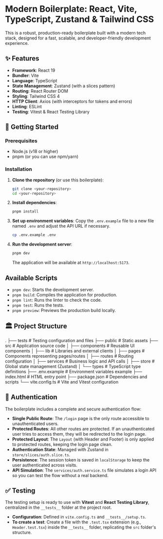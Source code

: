 # Modern Boilerplate: React, Vite, TypeScript, Zustand & Tailwind CSS

This is a robust, production-ready boilerplate built with a modern tech stack, designed for a fast, scalable, and developer-friendly development experience.

## ✨ Features

- **Framework**: React 19
- **Bundler**: Vite
- **Language**: TypeScript
- **State Management**: Zustand (with a slices pattern)
- **Routing**: React Router DOM
- **Styling**: Tailwind CSS 4
- **HTTP Client**: Axios (with interceptors for tokens and errors)
- **Linting**: ESLint
- **Testing**: Vitest & React Testing Library

## 🚀 Getting Started

### Prerequisites

- Node.js (v18 or higher)
- pnpm (or you can use npm/yarn)

### Installation

1.  **Clone the repository** (or use this boilerplate):
    ```bash
    git clone <your-repository>
    cd <your-repository>
    ```

2.  **Install dependencies**:
    ```bash
    pnpm install
    ```

3.  **Set up environment variables**:
    Copy the `.env.example` file to a new file named `.env` and adjust the API URL if necessary.
    ```bash
    cp .env.example .env
    ```

4.  **Run the development server**:
    ```bash
    pnpm dev
    ```
    The application will be available at `http://localhost:5173`.

## Available Scripts

- `pnpm dev`: Starts the development server.
- `pnpm build`: Compiles the application for production.
- `pnpm lint`: Runs the linter to check the code.
- `pnpm test`: Runs the tests.
- `pnpm preview`: Previews the production build locally.

## 🏛️ Project Structure


.
├── tests          # Testing configuration and files
├── public             # Static assets
├── src                # Application source code
│   ├── components     # Reusable UI components
│   ├── lib            # Libraries and external clients
│   ├── pages          # Components representing pages/routes
│   ├── routes         # Routing configuration
│   ├── services       # Business logic and API calls
│   ├── store          # Global state management (Zustand)
│   └── types          # TypeScript type definitions
├── .env.example       # Environment variables example
├── index.html         # HTML entry point
├── package.json       # Dependencies and scripts
└── vite.config.ts     # Vite and Vitest configuration


## 🔑 Authentication

The boilerplate includes a complete and secure authentication flow:

- **Single Public Route**: The `/login` page is the only route accessible to unauthenticated users.
- **Protected Routes**: All other routes are protected. If an unauthenticated user tries to access them, they will be redirected to the login page.
- **Protected Layout**: The `Layout` (with Header and Footer) is only applied to protected routes, keeping the login page clean.
- **Authentication State**: Managed with Zustand in `store/slices/auth.slice.ts`.
- **Persistence**: The session token is saved in `localStorage` to keep the user authenticated across visits.
- **API Simulation**: The `services/auth.service.ts` file simulates a login API so you can test the flow without a real backend.

## ✅ Testing

The testing setup is ready to use with **Vitest** and **React Testing Library**, centralized in the `__tests__` folder at the project root.

- **Configuration**: Defined in `vite.config.ts` and `__tests__/setup.ts`.
- **To create a test**: Create a file with the `.test.tsx` extension (e.g., `Header.test.tsx`) inside the `__tests__` folder, replicating the `src` folder's structure.

